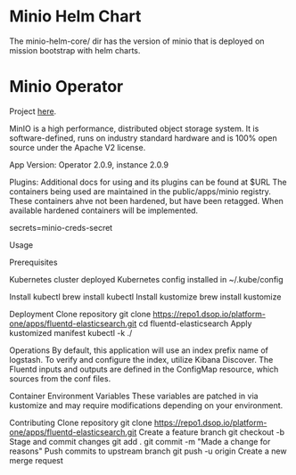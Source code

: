 # Minio Helm Chart

The minio-helm-core/ dir has the version of minio that is deployed on mission bootstrap with helm charts.


# Minio Operator

Project [here](https://github.com/minio/minio-operator).

MinIO is a high performance, distributed object storage system. It is software-defined, runs on industry standard hardware and is 100% open source under the Apache V2 license.

App Version: Operator 2.0.9, instance 2.0.9  

Plugins: 
Additional docs for using  and its plugins can be found at $URL
The containers being used are maintained in the public/apps/minio registry.  These containers ahve not been hardened, but have been retagged.  When available hardened containers will be implemented.

secrets=minio-creds-secret

Usage

Prerequisites

Kubernetes cluster deployed
Kubernetes config installed in ~/.kube/config




Install kubectl
brew install kubectl
Install kustomize
brew install kustomize

Deployment
Clone repository
git clone https://repo1.dsop.io/platform-one/apps/fluentd-elasticsearch.git
cd fluentd-elasticsearch
Apply kustomized manifest
kubectl -k ./

Operations
By default, this application will use an index prefix name of logstash. To verify and configure the
index, utilize Kibana Discover.
The Fluentd inputs and outputs are defined in the ConfigMap resource, which sources from the conf files.

Container Environment Variables
These variables are patched in via kustomize and may require modifications depending on your
environment.






Contributing
Clone repository
git clone https://repo1.dsop.io/platform-one/apps/fluentd-elasticsearch.git
Create a feature branch
git checkout -b <branch>
Stage and commit changes
git add .
git commit -m "Made a change for reasons"
Push commits to upstream branch
git push -u origin <branch>
Create a new merge request
